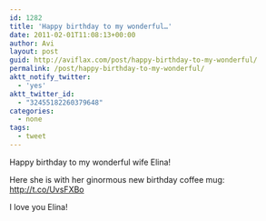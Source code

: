 ```yaml
---
id: 1282
title: 'Happy birthday to my wonderful…'
date: 2011-02-01T11:08:13+00:00
author: Avi
layout: post
guid: http://aviflax.com/post/happy-birthday-to-my-wonderful/
permalink: /post/happy-birthday-to-my-wonderful/
aktt_notify_twitter:
  - 'yes'
aktt_twitter_id:
  - "32455182260379648"
categories:
  - none
tags:
  - tweet
---
```

Happy birthday to my wonderful wife Elina!

Here she is with her ginormous new birthday coffee mug: <a href="http://t.co/UvsFXBo" rel="nofollow">http://t.co/UvsFXBo</a>

I love you Elina!